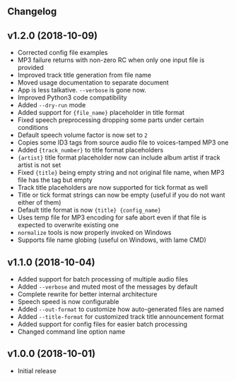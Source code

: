 ## Changelog ##

v1.2.0 (2018-10-09)
-------------------
 * Corrected config file examples
 * MP3 failure returns with non-zero RC when only one input file is provided
 * Improved track title generation from file name
 * Moved usage documentation to separate document
 * App is less talkative. `--verbose` is gone now.
 * Improved Python3 code compatibility
 * Added `--dry-run` mode
 * Added support for `{file_name}` placeholder in title format
 * Fixed speech preprocessing dropping some parts under certain conditions
 * Default speech volume factor is now set to `2`
 * Copies some ID3 tags from source audio file to voices-tamped MP3 one
 * Added `{track_number}` to title format placeholders
 * `{artist}` title format placeholder now can include album artist if track artist is not set
 * Fixed `{title}` being empty string and not original file name, when MP3 file has the tag but empty
 * Track title placeholders are now supported for tick format as well
 * Title or tick format strings can now be empty (useful if you do not want either of them)
 * Default title format is now `{title} {config_name}`
 * Uses temp file for MP3 encoding for safe abort even if that file is expected to overwrite existing one
 * `normalize` tools is now properly invoked on Windows
 * Supports file name globing (useful on Windows, with lame CMD)
 
v1.1.0 (2018-10-04)
-------------------
 * Added support for batch processing of multiple audio files
 * Added `--verbose` and muted most of the messages by default
 * Complete rewrite for better internal architecture
 * Speech speed is now configurable
 * Added `--out-format` to customize how auto-generated files are named
 * Added `--title-format` for customized track title announcement format
 * Added support for config files for easier batch processing
 * Changed command line option name 

v1.0.0 (2018-10-01)
-------------------
 * Initial release

